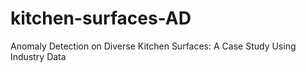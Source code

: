 # kitchen-surfaces-AD
Anomaly Detection on Diverse Kitchen Surfaces: A Case Study Using Industry Data
